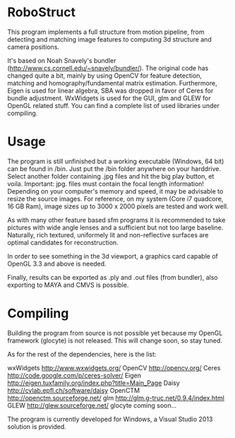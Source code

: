 RoboStruct
==========

This program implements a full structure from motion pipeline, from detecting and matching image features
to computing 3d structure and camera positions.

It's based on Noah Snavely's bundler (http://www.cs.cornell.edu/~snavely/bundler/).
The original code has changed quite a bit, mainly by using OpenCV for feature detection, matching and
homography/fundamental matrix estimation. Furthermore, Eigen is used for linear algebra,
SBA was dropped in favor of Ceres for bundle adjustment.
WxWidgets is used for the GUI, glm and GLEW for OpenGL related stuff. You can find a complete list
of used libraries under compiling.


Usage
=====

The program is still unfinished but a working executable (Windows, 64 bit) can be found in /bin.
Just put the /bin folder anywhere on your harddrive. Select another folder containing .jpg files and hit the big play button, et voila.
Important: jpg. files must contain the focal length information!
Depending on your computer's memory and speed, it may be advisable to resize the source images.
For reference, on my system (Core i7 quadcore, 16 GB Ram), image sizes up to 3000 x 2000 pixels are tested and work well.

As with many other feature based sfm programs it is recommended to take pictures with wide angle lenses and a
sufficient but not too large baseline. Naturally, rich textured, uniformely lit and non-reflective surfaces are
optimal candidates for reconstruction.

In order to see something in the 3d viewport, a graphics card capable of OpenGL 3.3 and above is needed.

Finally, results can be exported as .ply and .out files (from bundler), also exporting to MAYA and CMVS is possible.


Compiling
=========

Building the program from source is not possible yet because my OpenGL framework (glocyte) is not released.
This will change soon, so stay tuned.

As for the rest of the dependencies, here is the list:

wxWidgets    http://www.wxwidgets.org/
OpenCV       http://opencv.org/
Ceres        http://code.google.com/p/ceres-solver/
Eigen        http://eigen.tuxfamily.org/index.php?title=Main_Page
Daisy        http://cvlab.epfl.ch/software/daisy
OpenCTM      http://openctm.sourceforge.net/
glm          http://glm.g-truc.net/0.9.4/index.html
GLEW         http://glew.sourceforge.net/
glocyte      coming soon...

The program is currently developed for Windows, a Visual Studio 2013 solution is provided.
